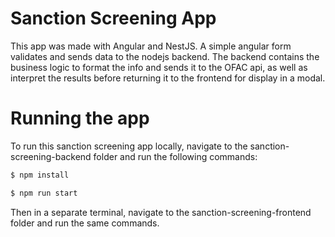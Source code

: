 # Sanction Screening App

This app was made with Angular and NestJS.
A simple angular form validates and sends data to the nodejs backend.
The backend contains the business logic to format the info and sends it to the OFAC api, as well as interpret the results before returning it to the frontend for display in a modal.

# Running the app
To run this sanction screening app locally, navigate to the sanction-screening-backend folder and run the following commands:
```bash
$ npm install

$ npm run start
```

Then in a separate terminal, navigate to the sanction-screening-frontend folder and run the same commands.
